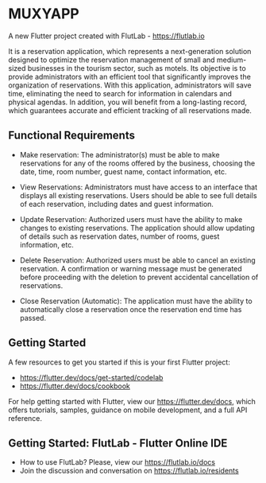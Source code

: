 # MUXYAPP

A new Flutter project created with FlutLab - https://flutlab.io

It is a reservation application, which represents a next-generation solution designed to optimize the reservation management of small and medium-sized businesses in the tourism sector, such as motels. Its objective is to provide administrators with an efficient tool that significantly improves the organization of reservations. With this application, administrators will save time, eliminating the need to search for information in calendars and physical agendas. In addition, you will benefit from a long-lasting record, which guarantees accurate and efficient tracking of all reservations made.

## Functional Requirements

- Make reservation: The administrator(s) must be able to make reservations for any of the rooms offered by the business, choosing the date, time, room number, guest name, contact information, etc.

- View Reservations: Administrators must have access to an interface that displays all existing reservations. Users should be able to see full details of each reservation, including dates and guest information.

- Update Reservation: Authorized users must have the ability to make changes to existing reservations. The application should allow updating of details such as reservation dates, number of rooms, guest information, etc.

- Delete Reservation: Authorized users must be able to cancel an existing reservation. A confirmation or warning message must be generated before proceeding with the deletion to prevent accidental cancellation of reservations.

- Close Reservation (Automatic): The application must have the ability to automatically close a reservation once the reservation end time has passed.

## Getting Started

A few resources to get you started if this is your first Flutter project:

- https://flutter.dev/docs/get-started/codelab
- https://flutter.dev/docs/cookbook

For help getting started with Flutter, view our
https://flutter.dev/docs, which offers tutorials,
samples, guidance on mobile development, and a full API reference.

## Getting Started: FlutLab - Flutter Online IDE

- How to use FlutLab? Please, view our https://flutlab.io/docs
- Join the discussion and conversation on https://flutlab.io/residents
